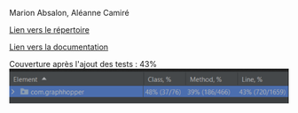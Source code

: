 Marion Absalon, Aléanne Camiré

[Lien vers le répertoire]([https://github.com/marionnee/graphhopper](https://github.com/marionnee/graphhopper/tree/master/web-api))

[Lien vers la documentation]([https://github.com/marionnee/graphhopper](https://github.com/marionnee/graphhopper/blob/master/AleanneCamire_MarionAbsalon/Documentation.md))

Couverture après l'ajout des tests : 43%
![Couverture](couverture.png)
